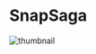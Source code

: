 # SnapSaga

![thumbnail](https://github.com/kranthikumarkaranam/SnapSaga/assets/109801522/cc086815-8c6b-4f0a-bd44-d65238a765e4)
